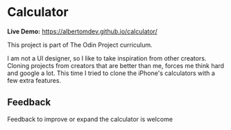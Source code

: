 # Calculator

**Live Demo:** https://albertomdev.github.io/calculator/

This project is part of The Odin Project curriculum.

I am not a UI designer, so I like to take inspiration from other creators. Cloning projects from creators that are better than me, forces me think hard and google a lot. This time I tried to clone the iPhone's calculators with a few extra features.

## Feedback

Feedback to improve or expand the calculator is welcome
